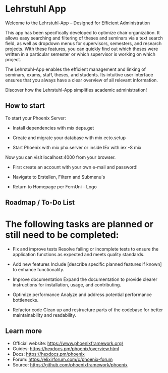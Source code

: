 # Lehrstuhl App

Welcome to the Lehrstuhl-App – Designed for Efficient Administration

This app has been specifically developed to optimize chair organization. It allows easy searching and filtering of theses and seminars via a text search field, as well as dropdown menus for supervisors, semesters, and research projects. With these features, you can quickly find out which theses were written in a particular semester or which supervisor is working on which project.

The Lehrstuhl-App enables the efficient management and linking of seminars, exams, staff, theses, and students. Its intuitive user interface ensures that you always have a clear overview of all relevant information.

Discover how the Lehrstuhl-App simplifies academic administration!

## How to start

To start your Phoenix Server:

* Install dependencies with mix deps.get

* Create and migrate your database with mix ecto.setup 

* Start Phoenix with mix phx.server or inside IEx with iex -S mix 

Now you can visit localhost:4000 from your browser.

* First create an account with your own e-mail and password!

* Navigate to Erstellen, Filtern and Submenu's

* Return to Homepage per FernUni - Logo

## Roadmap / To-Do List

# The following tasks are planned or still need to be completed:

  * Fix and improve tests
    Resolve failing or incomplete tests to ensure the application functions as expected and meets quality standards.

  * Add new features
    Include [describe specific planned features if known] to enhance functionality.

  * Improve documentation
    Expand the documentation to provide clearer instructions for installation, usage, and contributing.

  * Optimize performance
    Analyze and address potential performance bottlenecks.

  * Refactor code
    Clean up and restructure parts of the codebase for better maintainability and readability.

## Learn more

  * Official website: https://www.phoenixframework.org/
  * Guides: https://hexdocs.pm/phoenix/overview.html
  * Docs: https://hexdocs.pm/phoenix
  * Forum: https://elixirforum.com/c/phoenix-forum
  * Source: https://github.com/phoenixframework/phoenix

